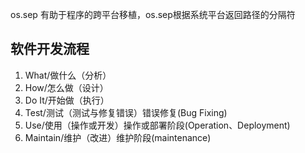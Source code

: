 os.sep 有助于程序的跨平台移植，os.sep根据系统平台返回路径的分隔符

## 软件开发流程
1. What/做什么（分析）
2. How/怎么做（设计）
3. Do It/开始做（执行）
4. Test/测试（测试与修复错误）错误修复(Bug Fixing)
5. Use/使用（操作或开发）操作或部署阶段(Operation、Deployment)
6. Maintain/维护（改进）维护阶段(maintenance)


